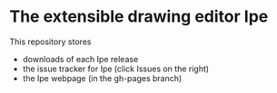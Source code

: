 # The extensible drawing editor Ipe

This repository stores

* downloads of each Ipe release
* the issue tracker for Ipe (click Issues on the right)
* the Ipe webpage (in the gh-pages branch)

